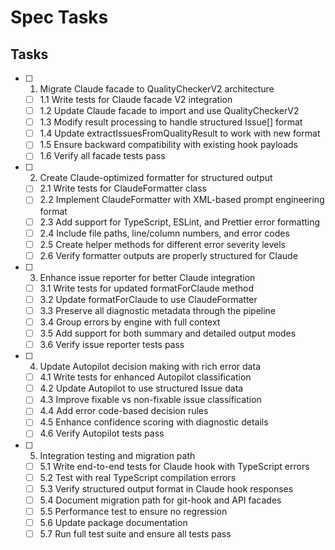 # Spec Tasks

## Tasks

- [ ] 1. Migrate Claude facade to QualityCheckerV2 architecture
  - [ ] 1.1 Write tests for Claude facade V2 integration
  - [ ] 1.2 Update Claude facade to import and use QualityCheckerV2
  - [ ] 1.3 Modify result processing to handle structured Issue[] format
  - [ ] 1.4 Update extractIssuesFromQualityResult to work with new format
  - [ ] 1.5 Ensure backward compatibility with existing hook payloads
  - [ ] 1.6 Verify all facade tests pass

- [ ] 2. Create Claude-optimized formatter for structured output
  - [ ] 2.1 Write tests for ClaudeFormatter class
  - [ ] 2.2 Implement ClaudeFormatter with XML-based prompt engineering format
  - [ ] 2.3 Add support for TypeScript, ESLint, and Prettier error formatting
  - [ ] 2.4 Include file paths, line/column numbers, and error codes
  - [ ] 2.5 Create helper methods for different error severity levels
  - [ ] 2.6 Verify formatter outputs are properly structured for Claude

- [ ] 3. Enhance issue reporter for better Claude integration
  - [ ] 3.1 Write tests for updated formatForClaude method
  - [ ] 3.2 Update formatForClaude to use ClaudeFormatter
  - [ ] 3.3 Preserve all diagnostic metadata through the pipeline
  - [ ] 3.4 Group errors by engine with full context
  - [ ] 3.5 Add support for both summary and detailed output modes
  - [ ] 3.6 Verify issue reporter tests pass

- [ ] 4. Update Autopilot decision making with rich error data
  - [ ] 4.1 Write tests for enhanced Autopilot classification
  - [ ] 4.2 Update Autopilot to use structured Issue data
  - [ ] 4.3 Improve fixable vs non-fixable issue classification
  - [ ] 4.4 Add error code-based decision rules
  - [ ] 4.5 Enhance confidence scoring with diagnostic details
  - [ ] 4.6 Verify Autopilot tests pass

- [ ] 5. Integration testing and migration path
  - [ ] 5.1 Write end-to-end tests for Claude hook with TypeScript errors
  - [ ] 5.2 Test with real TypeScript compilation errors
  - [ ] 5.3 Verify structured output format in Claude hook responses
  - [ ] 5.4 Document migration path for git-hook and API facades
  - [ ] 5.5 Performance test to ensure no regression
  - [ ] 5.6 Update package documentation
  - [ ] 5.7 Run full test suite and ensure all tests pass